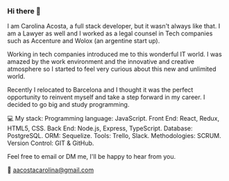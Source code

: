 ### Hi there 👋

I am Carolina Acosta, a full stack developer, but it wasn't always like that. I am a Lawyer as well and I worked as a legal counsel in Tech companies such as Accenture and Wolox (an argentine start up).

Working in tech companies introduced me to this wonderful IT world. I was amazed by the work environment and the innovative and creative atmosphere so I started to feel very curious about this new and unlimited world.

Recently I relocated to Barcelona and I thought it was the perfect opportunity to reinvent myself and take a step forward in my career. I decided to go big and study programming.

💻 My stack:
Programming language: JavaScript.
Front End: React, Redux, HTML5, CSS.
Back End: Node.js, Express, TypeScript.
Database: PostgreSQL.
ORM: Sequelize.
Tools: Trello, Slack.
Methodologies: SCRUM.
Version Control: GIT & GitHub.

Feel free to email or DM me, I'll be happy to hear from you.

📩 aacostacarolina@gmail.com

